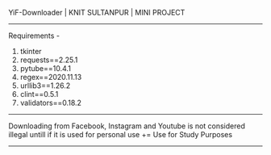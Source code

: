  YiF-Downloader | KNIT SULTANPUR | MINI PROJECT

-----------------------------------------------------------

Requirements - 
1. tkinter
2. requests==2.25.1
3. pytube==10.4.1
4. regex==2020.11.13
5. urllib3==1.26.2
6. clint==0.5.1
7. validators==0.18.2


----------------------------------------------------------

Downloading from Facebook, Instagram and Youtube is not considered illegal untill if it is used for personal use 
+= Use for Study Purposes

----------------------------------------------------------

